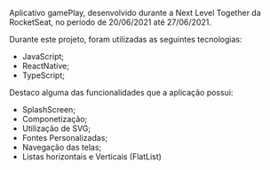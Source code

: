 Aplicativo gamePlay, desenvolvido durante a Next Level Together da RocketSeat, no período de 20/06/2021 até 27/06/2021.

Durante este projeto, foram utilizadas as seguintes tecnologias:

* JavaScript;
* ReactNative;
* TypeScript;

Destaco alguma das funcionalidades que a aplicação possui:

* SplashScreen;
* Componetização;
* Utilização de SVG;
* Fontes Personalizadas;
* Navegação das telas;
* Listas horizontais e Verticais (FlatList)


